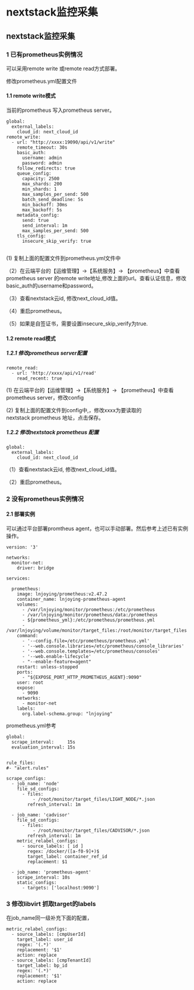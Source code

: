 # nextstack监控采集

## nextstack监控采集

### 1 已有prometheus实例情况

可以采用remote write 或remote read方式部署。

修改prometheus.yml配置文件

#### 1.1 remote write模式

当前的prometheus 写入prometheus server。

```plaintext
global:
  external_labels:
    cloud_id: next_cloud_id
remote_write:
  - url: "http://xxxx:19090/api/v1/write"
    remote_timeout: 30s
    basic_auth:
      username: admin
      password: admin
    follow_redirects: true
    queue_config:
      capacity: 2500
      max_shards: 200
      min_shards: 1
      max_samples_per_send: 500
      batch_send_deadline: 5s
      min_backoff: 30ms
      max_backoff: 5s
    metadata_config:
      send: true
      send_interval: 1m
      max_samples_per_send: 500
    tls_config:
      insecure_skip_verify: true  
    
```

(1) 复制上面的配置文件到prometheus.yml文件中

（2）在云端平台的【运维管理】->【系统服务】-> 【prometheus】中查看prometheus server 的remote write地址,修改上面的url。查看认证信息，修改basic\_auth的username和password。

（3）查看nextstack云id, 修改next_cloud_id值。

（4）重启prometheus。

（5）如果是自签证书，需要设置insecure\_skip\_verify为true.

#### 1.2 remote read模式

##### 1.2.1 修改prometheus server配置

```plaintext
remote_read:
  - url: 'http://xxxx/api/v1/read'
    read_recent: true
```

(1) 在云端平台的【运维管理】->【系统服务】-> 【prometheus】中查看prometheus server，修改config

(2) 复制上面的配置文件到config中,，修改xxxx为要读取的nextstack prometheus 地址，点击保存。

##### 1.2.2 修改nextstack prometheus 配置

```plaintext
global:
  external_labels:
    cloud_id: next_cloud_id
```

（1）查看nextstack云id, 修改next_cloud_id值。

（2）重启prometheus。

### 2 没有prometheus实例情况

#### 2.1 部署实例

可以通过平台部署promtheus agent，也可以手动部署。然后参考上述已有实例操作。

```plaintext
version: '3'

networks:
  monitor-net:
    driver: bridge

services:

  prometheus:
    image: lnjoying/prometheus:v2.47.2
    container_name: lnjoying-prometheus-agent
    volumes:
      - /var/lnjoying/monitor/prometheus:/etc/prometheus
      - /var/lnjoying/monitor/prometheus/data:/prometheus
      - ${prometheus_yml}:/etc/prometheus/prometheus.yml
      - /var/lnjoying/volume/monitor/target_files:/root/monitor/target_files
    command:
      - '--config.file=/etc/prometheus/prometheus.yml'
      - '--web.console.libraries=/etc/prometheus/console_libraries'
      - '--web.console.templates=/etc/prometheus/consoles'
      - '--web.enable-lifecycle'
      - "--enable-feature=agent"
    restart: unless-stopped
    ports:
      - "${EXPOSE_PORT_HTTP_PROMETHEUS_AGENT}:9090"
    user: root
    expose:
      - 9090
    networks:
      - monitor-net
    labels:
      org.label-schema.group: "lnjoying"
```

prometheus.yml参考

```text/x-yaml
global:
  scrape_interval:     15s
  evaluation_interval: 15s


rule_files:
#- "alert.rules"

scrape_configs:
  - job_name: 'node'
    file_sd_configs:
      - files:
          - /root/monitor/target_files/LIGHT_NODE/*.json
        refresh_interval: 1m

  - job_name: 'cadvisor'
    file_sd_configs:
      - files:
          - /root/monitor/target_files/CADVISOR/*.json
        refresh_interval: 1m
    metric_relabel_configs:
      - source_labels: [ id ]
        regex: /docker/([a-f0-9]+)$
        target_label: container_ref_id
        replacement: $1

  - job_name: 'prometheus-agent'
    scrape_interval: 10s
    static_configs:
      - targets: ['localhost:9090']
```

### 3 修改libvirt 抓取target的labels

在job\_name同一级补充下面的配置，

```plaintext
metric_relabel_configs:
  - source_labels: [cmpUserId]
    target_label: user_id
    regex: '(.*)'
    replacement: '$1'
    action: replace
  - source_labels: [cmpTenantId]
    target_label: bp_id
    regex: '(.*)'
    replacement: '$1'
    action: replace
```